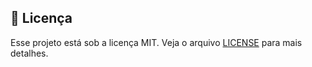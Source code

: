 ## 📝 Licença 
Esse projeto está sob a licença MIT. Veja o arquivo [LICENSE](LICENSE.md) para mais detalhes.
